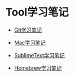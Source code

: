 # Tool学习笔记

- [Git学习笔记](https://github.com/winux404/note/blob/master/tool/01.git.md)

- [Mac学习笔记](https://github.com/winux404/note/blob/master/tool/02.mac.md)

- [SublimeText学习笔记](https://github.com/winux404/note/blob/master/tool/03.subl.md)

- [Homebrew学习笔记](https://github.com/winux404/note/blob/master/tool/04.brew.md)